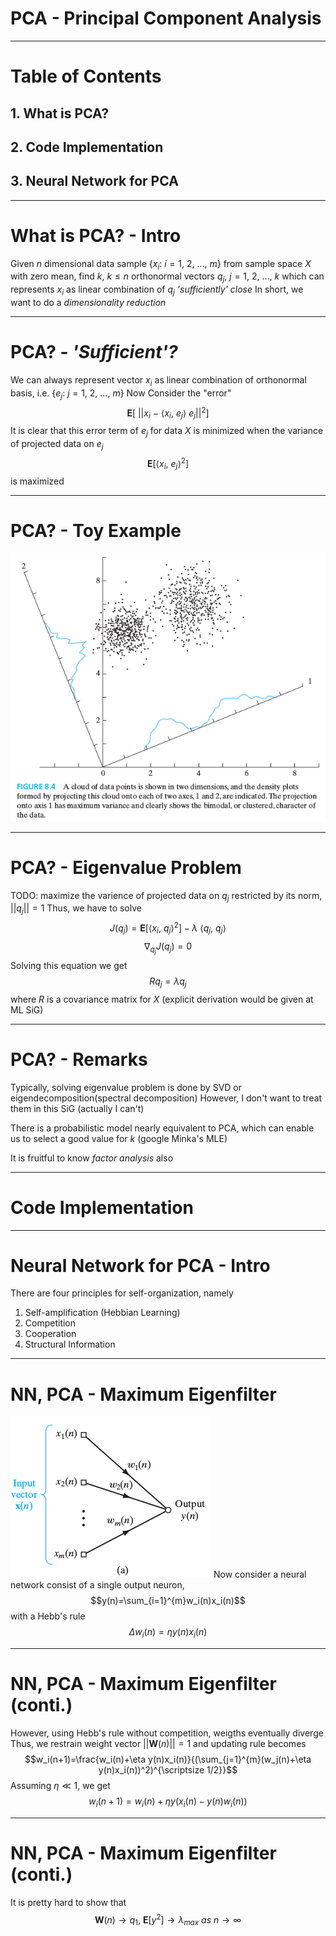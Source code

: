 PCA - Principal Component Analysis
===

---

Table of Contents
===
## 1. What is PCA?
## 2. Code Implementation
## 3. Neural Network for PCA

---

What is PCA? - Intro
===
Given $n$ dimensional data sample $\{x_i:\ i=1,\ 2,\ ...,\ m\}$ from sample space $X$ with zero mean, find $k,\ k\leq n$ orthonormal vectors $q_j,\ j=1,\ 2,\ ...,\ k$ which can represents $x_i$ as linear combination of $q_j$ _'sufficiently' close_
In short, we want to do a _dimensionality reduction_

---

PCA? - _'Sufficient'?_
===
We can always represent vector $x_i$ as linear combination of orthonormal basis, i.e. $\{e_j:\ j=1,\ 2,\ ...,\ m\}$
Now Consider the "error"
$$\mathbf{E}[\ ||x_i\ -\ \big \langle x_i,\ e_j\big \rangle\ e_j||^2]$$
It is clear that this error term of $e_j$ for data $X$ is minimized when the variance of projected data on $e_j$
$$\mathbf{E}[\big \langle x_i,\ e_j\big \rangle^2]$$
is maximized

---

PCA? - Toy Example
===
![center](PCA_demo.png)

---

PCA? - Eigenvalue Problem
===
TODO: maximize the varience of projected data on $q_j$ restricted by its norm, $||q_j||=1$
Thus, we have to solve
$$J(q_j)=\mathbf{E}[\big \langle x_i,\ q_j\big \rangle^2]- \lambda\ \big \langle q_j,\ q_j\big \rangle $$
$$\nabla_{q_j}J(q_j)=0$$
Solving this equation we get
$$Rq_j=\lambda q_j$$
where $R$ is a covariance matrix for $X$
(explicit derivation would be given at ML SiG)

---

PCA? - Remarks
===
Typically, solving eigenvalue problem is done by SVD or eigendecomposition(spectral decomposition)
However, I don't want to treat them in this SiG (actually I can't)

There is a probabilistic model nearly equivalent to PCA, which can enable us to select a good value for $k$ (google Minka's MLE)

It is fruitful to know _factor analysis_ also 

---

Code Implementation
===

---

Neural Network for PCA - Intro
===
There are four principles for self-organization, namely
1. Self-amplification (Hebbian Learning)
2. Competition
3. Cooperation
4. Structural Information

---

NN, PCA - Maximum Eigenfilter
===
![center](MaxEigenfilter.png)
Now consider a neural network consist of a single output neuron,
$$y(n)=\sum_{i=1}^{m}w_i(n)x_i(n)$$
with a Hebb's rule
$$\Delta w_i(n)=\eta y(n)x_i(n)$$

---

NN, PCA - Maximum Eigenfilter (conti.)
===
However, using Hebb's rule without competition, weigths eventually diverge
Thus, we restrain weight vector $||\mathbf{W}(n)||=1$ and updating rule becomes
$$w_i(n+1)=\frac{w_i(n)+\eta y(n)x_i(n)}{(\sum_{j=1}^{m}(w_j(n)+\eta y(n)x_i(n))^2)^{\scriptsize 1/2}}$$
Assuming $\eta\ll 1$, we get
$$w_i(n+1)=w_i(n)+\eta y(x_i(n)-y(n)w_i(n))$$

---

NN, PCA - Maximum Eigenfilter (conti.)
===
It is pretty hard to show that
$$\mathbf{W}(n)\rightarrow q_1,\ \mathbf{E}[y^2]\rightarrow\lambda_{max}\ as\ n\rightarrow\infty$$